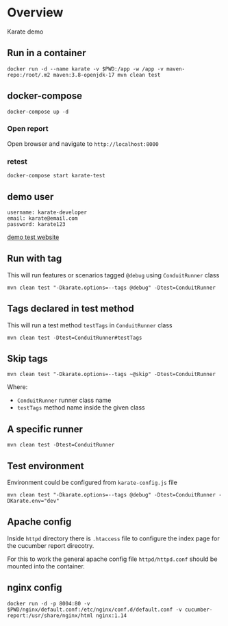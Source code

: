 # Overview

Karate demo

## Run in a container

```shell
docker run -d --name karate -v $PWD:/app -w /app -v maven-repo:/root/.m2 maven:3.8-openjdk-17 mvn clean test
```

## docker-compose

```shell
docker-compose up -d
```

### Open report

Open browser and navigate to `http://localhost:8000`

### retest

```shell
docker-compose start karate-test
```

## demo user

```
username: karate-developer
email: karate@email.com
password: karate123
```

[demo test website](https://demo.realworld.io/)

## Run with tag

This will run features or scenarios tagged `@debug` using `ConduitRunner` class

```shell
mvn clean test "-Dkarate.options=--tags @debug" -Dtest=ConduitRunner
```

## Tags declared in test method

This will run a test method `testTags` in `ConduitRunner` class

```shell
mvn clean test -Dtest=ConduitRunner#testTags
```

## Skip tags

```shell
mvn clean test "-Dkarate.options=--tags ~@skip" -Dtest=ConduitRunner
```

Where:

- `ConduitRunner` runner class name
- `testTags` method name inside the given class

## A specific runner

```shell
mvn clean test -Dtest=ConduitRunner
```

## Test environment

Environment could be configured from `karate-config.js` file

```shell
mvn clean test "-Dkarate.options=--tags @debug" -Dtest=ConduitRunner -DKarate.env="dev"
```

## Apache config

Inside `httpd` directory there is `.htaccess` file to configure the index page for the cucumber report direcotry.

For this to work the general apache config file `httpd/httpd.conf` should be mounted into the container.

## nginx config

```shell
docker run -d -p 8004:80 -v $PWD/nginx/default.conf:/etc/nginx/conf.d/default.conf -v cucumber-report:/usr/share/nginx/html nginx:1.14
```